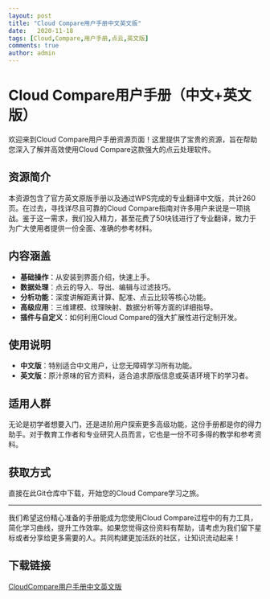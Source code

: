 ```yaml
---
layout: post
title: "Cloud Compare用户手册中文英文版"
date:   2020-11-18
tags: [Cloud,Compare,用户手册,点云,英文版]
comments: true
author: admin
---
```

# Cloud Compare用户手册（中文+英文版）

欢迎来到Cloud Compare用户手册资源页面！这里提供了宝贵的资源，旨在帮助您深入了解并高效使用Cloud Compare这款强大的点云处理软件。

## 资源简介

本资源包含了官方英文原版手册以及通过WPS完成的专业翻译中文版，共计260页。在过去，寻找详尽且可靠的Cloud Compare指南对许多用户来说是一项挑战。鉴于这一需求，我们投入精力，甚至花费了50块钱进行了专业翻译，致力于为广大使用者提供一份全面、准确的参考材料。

## 内容涵盖

- **基础操作**：从安装到界面介绍，快速上手。
- **数据处理**：点云的导入、导出、编辑与过滤技巧。
- **分析功能**：深度讲解距离计算、配准、点云比较等核心功能。
- **高级应用**：三维建模、纹理映射、数据分析等方面的详细指导。
- **插件与自定义**：如何利用Cloud Compare的强大扩展性进行定制开发。

## 使用说明

- **中文版**：特别适合中文用户，让您无障碍学习所有功能。
- **英文版**：原汁原味的官方资料，适合追求原版信息或英语环境下的学习者。

## 适用人群

无论是初学者想要入门，还是进阶用户探索更多高级功能，这份手册都是你的得力助手。对于教育工作者和专业研究人员而言，它也是一份不可多得的教学和参考资料。

## 获取方式

直接在此Git仓库中下载，开始您的Cloud Compare学习之旅。

---

我们希望这份精心准备的手册能成为您使用Cloud Compare过程中的有力工具，简化学习曲线，提升工作效率。如果您觉得这份资料有帮助，请考虑为我们留下星标或者分享给更多需要的人。共同构建更加活跃的社区，让知识流动起来！

## 下载链接

[CloudCompare用户手册中文英文版](https://pan.quark.cn/s/74aadd6d5986)